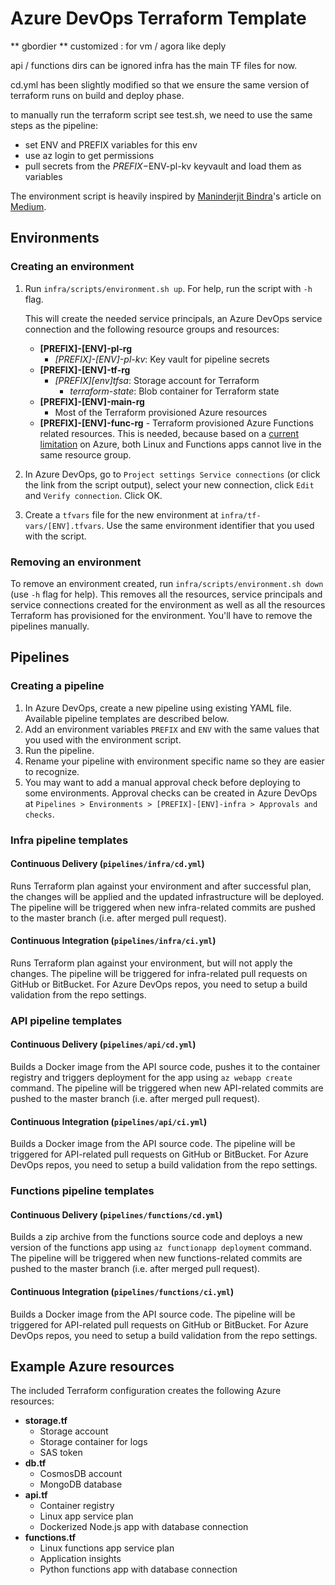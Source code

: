 # Azure DevOps Terraform Template

** gbordier **
customized : for vm / agora like deply

api / functions dirs can be ignored
infra has the main TF files for now.

cd.yml has been slightly modified so that we ensure the same version of terraform runs on build and deploy phase.

to manually run the terraform script see test.sh, we need to use the same steps as the pipeline:
- set ENV and PREFIX variables for this env
- use az login to get permissions 
- pull secrets from the $PREFIX-$ENV-pl-kv keyvault and load them as variables






The environment script is heavily inspired by [Maninderjit Bindra](https://twitter.com/maniSbindra)'s article on [Medium](https://medium.com/@maninder.bindra/creating-a-single-azure-devops-yaml-pipeline-to-provision-multiple-environments-using-terraform-e6d05343cae2).

## Environments

### Creating an environment

1. Run `infra/scripts/environment.sh up`. For help, run the script with `-h` flag.

   This will create the needed service principals, an Azure DevOps service connection and the following resource groups and resources:

   - **[PREFIX]-[ENV]-pl-rg**
     - _[PREFIX]-[ENV]-pl-kv_: Key vault for pipeline secrets
   - **[PREFIX]-[ENV]-tf-rg**
     - _[PREFIX][env]tfsa_: Storage account for Terraform
       - _terraform-state_: Blob container for Terraform state
   - **[PREFIX]-[ENV]-main-rg**
     - Most of the Terraform provisioned Azure resources
   - **[PREFIX]-[ENV]-func-rg** - Terraform provisioned Azure Functions related resources. This is needed, because based on a [current limitation](https://docs.microsoft.com/en-us/azure/app-service/containers/app-service-linux-intro#limitations) on Azure, both Linux and Functions apps cannot live in the same resource group.

2. In Azure DevOps, go to `Project settings Service connections` (or click the link from the script output), select your new connection, click `Edit` and `Verify connection`. Click OK.

3. Create a `tfvars` file for the new environment at `infra/tf-vars/[ENV].tfvars`. Use the same environment identifier that you used with the script.

### Removing an environment

To remove an environment created, run `infra/scripts/environment.sh down` (use `-h` flag for help). This removes all the resources, service principals and service connections created for the environment as well as all the resources Terraform has provisioned for the environment. You'll have to remove the pipelines manually.

## Pipelines

### Creating a pipeline

1. In Azure DevOps, create a new pipeline using existing YAML file. Available pipeline templates are described below.
2. Add an environment variables `PREFIX` and `ENV` with the same values that you used with the environment script.
3. Run the pipeline.
4. Rename your pipeline with environment specific name so they are easier to recognize.
5. You may want to add a manual approval check before deploying to some environments. Approval checks can be created in Azure DevOps at `Pipelines > Environments > [PREFIX]-[ENV]-infra > Approvals and checks`.

### Infra pipeline templates

#### Continuous Delivery (`pipelines/infra/cd.yml`)

Runs Terraform plan against your environment and after successful plan, the changes will be applied and the updated infrastructure will be deployed. The pipeline will be triggered when new infra-related commits are pushed to the master branch (i.e. after merged pull request).

#### Continuous Integration (`pipelines/infra/ci.yml`)

Runs Terraform plan against your environment, but will not apply the changes. The pipeline will be triggered for infra-related pull requests on GitHub or BitBucket. For Azure DevOps repos, you need to setup a build validation from the repo settings.

### API pipeline templates

#### Continuous Delivery (`pipelines/api/cd.yml`)

Builds a Docker image from the API source code, pushes it to the container registry and triggers deployment for the app using `az webapp create` command. The pipeline will be triggered when new API-related commits are pushed to the master branch (i.e. after merged pull request).

#### Continuous Integration (`pipelines/api/ci.yml`)

Builds a Docker image from the API source code. The pipeline will be triggered for API-related pull requests on GitHub or BitBucket. For Azure DevOps repos, you need to setup a build validation from the repo settings.

### Functions pipeline templates

#### Continuous Delivery (`pipelines/functions/cd.yml`)

Builds a zip archive from the functions source code and deploys a new version of the functions app using `az functionapp deployment` command. The pipeline will be triggered when new functions-related commits are pushed to the master branch (i.e. after merged pull request).

#### Continuous Integration (`pipelines/functions/ci.yml`)

Builds a Docker image from the API source code. The pipeline will be triggered for API-related pull requests on GitHub or BitBucket. For Azure DevOps repos, you need to setup a build validation from the repo settings.

## Example Azure resources

The included Terraform configuration creates the following Azure resources:

- **storage.tf**
  - Storage account
  - Storage container for logs
  - SAS token
- **db.tf**
  - CosmosDB account
  - MongoDB database
- **api.tf**
  - Container registry
  - Linux app service plan
  - Dockerized Node.js app with database connection
- **functions.tf**
  - Linux functions app service plan
  - Application insights
  - Python functions app with database connection
